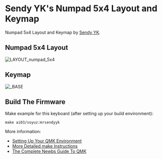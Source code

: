 # Sendy YK's Numpad 5x4 Layout and Keymap

Numpad 5x4 Layout and Keymap by [Sendy YK](https://mr.sendyyk.com).

## Numpad 5x4 Layout

![LAYOUT_numpad_5x4](https://raw.githubusercontent.com/mrsendyyk/files/public/images/layout-numpad-5x4.png)

## Keymap

![_BASE](https://raw.githubusercontent.com/mrsendyyk/files/public/images/layout-numpad-5x4-keymap.png)

## Build The Firmware

Make example for this keyboard (after setting up your build environment):

    make ai03/soyuz:mrsendyyk

More information:
* [Setting Up Your QMK Environment](https://docs.qmk.fm/#/getting_started_build_tools)
* [More Detailed make Instructions](https://docs.qmk.fm/#/getting_started_make_guide)
* [The Complete Newbs Guide To QMK](https://docs.qmk.fm/#/newbs)
